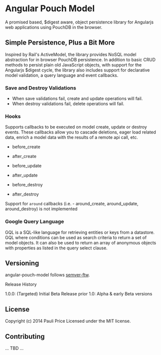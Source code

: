# Angular Pouch Model

A promised based, $digest aware, object persistence library for Angularjs web applications using PouchDB in the browser.

## Simple Persistence, Plus a Bit More

Inspired by Rail's ActiveModel, the library provides NoSQL model abstraction for in browser PouchDB persistence. In addition to basic CRUD methods to persist plain old JavaScript objects, with support for the Angularjs $digest cycle, the library also includes support for declarative model validation, a query language and event callbacks.

### Save and Destroy Validations

- When save validations fail, create and update operations will fail.
- When destroy validations fail, delete operations will fail.

### Hooks

Supports callbacks to be executed on model create, update or destroy events.  These callbacks allow you to cascade deletions, eager load related data, enrich a model data with the results of a remote api call, etc.

- before_create 
- after_create

- before_update 
- after_update

- before_destroy 
- after_destroy

Support for `around` callbacks (i.e. - around_create, around_update, around_destroy) is not implemented

### Google Query Language

GQL is a SQL-like language for retrieving entities or keys from a datastore.  GQL where conditions can be used as search criteria to return a set of model objects.  It can also be used to return an array of anonymous objects with properties as listed in the query select clause.

## Versioning

angular-pouch-model follows [semver-ftw](http://semver-ftw.org/). 

Release History

1.0.0: (Targeted) Initial Beta Release
prior 1.0: Alpha & early Beta versions

## License

Copyright (c) 2014 Pauli Price
Licensed under the MIT license.

## Contributing

... TBD ...
